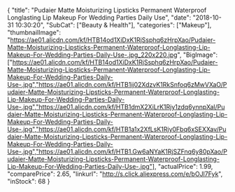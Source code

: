 {
	"title": "Pudaier Matte Moisturizing Lipsticks Permanent Waterproof Longlasting Lip Makeup For Wedding Parties Daily Use",
	"date": "2018-10-31 10:30:20",
	"SubCat": ["Beauty & Health"],
	"categories": ["Makeup"],
	"thumbnailImage": "https://ae01.alicdn.com/kf/HTB14od1XiDxK1RjSsphq6zHrpXao/Pudaier-Matte-Moisturizing-Lipsticks-Permanent-Waterproof-Longlasting-Lip-Makeup-For-Wedding-Parties-Daily-Use-.jpg_220x220.jpg",
	"BigImage": ["https://ae01.alicdn.com/kf/HTB14od1XiDxK1RjSsphq6zHrpXao/Pudaier-Matte-Moisturizing-Lipsticks-Permanent-Waterproof-Longlasting-Lip-Makeup-For-Wedding-Parties-Daily-Use-.jpg","https://ae01.alicdn.com/kf/HTB1ij02XdzvK1RkSnfoq6zMwVXaO/Pudaier-Matte-Moisturizing-Lipsticks-Permanent-Waterproof-Longlasting-Lip-Makeup-For-Wedding-Parties-Daily-Use-.jpg","https://ae01.alicdn.com/kf/HTB1dmX2XiLrK1Rjy1zdq6ynnpXal/Pudaier-Matte-Moisturizing-Lipsticks-Permanent-Waterproof-Longlasting-Lip-Makeup-For-Wedding-Parties-Daily-Use-.jpg","https://ae01.alicdn.com/kf/HTB1a1x2XfLsK1Rjy0Fbq6xSEXXav/Pudaier-Matte-Moisturizing-Lipsticks-Permanent-Waterproof-Longlasting-Lip-Makeup-For-Wedding-Parties-Daily-Use-.jpg","https://ae01.alicdn.com/kf/HTB1.Gw6aNYaK1RjSZFnq6y80pXao/Pudaier-Matte-Moisturizing-Lipsticks-Permanent-Waterproof-Longlasting-Lip-Makeup-For-Wedding-Parties-Daily-Use-.jpg"],
	"actualPrice": 1.99,
	"comparePrice": 2.65,
	"linkurl": "http://s.click.aliexpress.com/e/bOJl7Fyk",
	"inStock": 68
}
